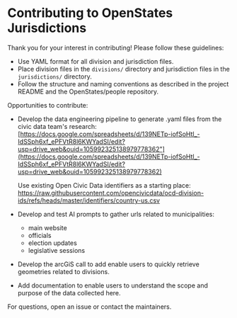 # Contributing to OpenStates Jurisdictions

Thank you for your interest in contributing! Please follow these guidelines:

- Use YAML format for all division and jurisdiction files.
- Place division files in the `divisions/` directory and jurisdiction files in the `jurisdictions/` directory.
- Follow the structure and naming conventions as described in the project README
  and the OpenStates/people repository.


Opportunities to contribute:
- Develop the data engineering pipeline to generate .yaml files from the civic
  data team's research:
  [https://docs.google.com/spreadsheets/d/139NETp-iofSoHtl_-IdSSph6xf_ePFVtR8l6KWYadSI/edit?usp=drive_web&ouid=105992325138979778362"](https://docs.google.com/spreadsheets/d/139NETp-iofSoHtl_-IdSSph6xf_ePFVtR8l6KWYadSI/edit?usp=drive_web&ouid=105992325138979778362)

  Use existing Open Civic Data identifiers as a starting place:
  https://raw.githubusercontent.com/opencivicdata/ocd-division-ids/refs/heads/master/identifiers/country-us.csv

- Develop and test AI prompts to gather urls related to municipalities:
    - main website
    - officials
    - election updates
    - legislative sessions

- Develop the arcGiS call to add enable users to quickly retrieve geometries related to divisions.
- Add documentation to enable users to understand the scope and purpose of the data collected here.


For questions, open an issue or contact the maintainers.